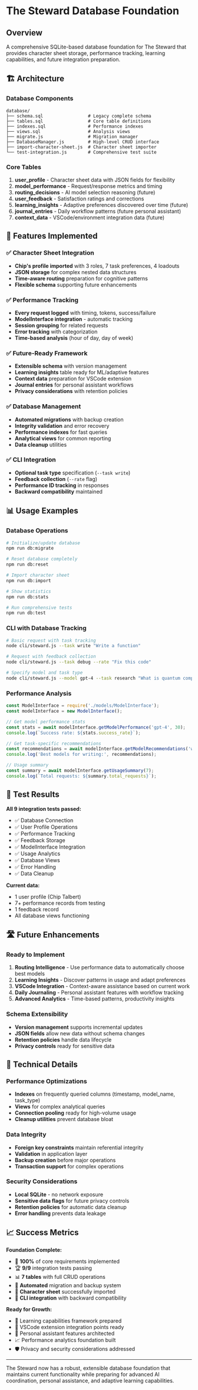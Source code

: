 # The Steward Database Foundation

## Overview

A comprehensive SQLite-based database foundation for The Steward that provides character sheet storage, performance tracking, learning capabilities, and future integration preparation.

## 🏗️ Architecture

### Database Components

```
database/
├── schema.sql                 # Legacy complete schema
├── tables.sql                 # Core table definitions
├── indexes.sql                # Performance indexes
├── views.sql                  # Analysis views
├── migrate.js                 # Migration manager
├── DatabaseManager.js         # High-level CRUD interface
├── import-character-sheet.js  # Character sheet importer
└── test-integration.js        # Comprehensive test suite
```

### Core Tables

1. **user_profile** - Character sheet data with JSON fields for flexibility
2. **model_performance** - Request/response metrics and timing
3. **routing_decisions** - AI model selection reasoning (future)
4. **user_feedback** - Satisfaction ratings and corrections
5. **learning_insights** - Adaptive preferences discovered over time (future)
6. **journal_entries** - Daily workflow patterns (future personal assistant)
7. **context_data** - VSCode/environment integration data (future)

## 🚀 Features Implemented

### ✅ Character Sheet Integration
- **Chip's profile imported** with 3 roles, 7 task preferences, 4 loadouts
- **JSON storage** for complex nested data structures
- **Time-aware routing** preparation for cognitive patterns
- **Flexible schema** supporting future enhancements

### ✅ Performance Tracking
- **Every request logged** with timing, tokens, success/failure
- **ModelInterface integration** - automatic tracking
- **Session grouping** for related requests
- **Error tracking** with categorization
- **Time-based analysis** (hour of day, day of week)

### ✅ Future-Ready Framework
- **Extensible schema** with version management
- **Learning insights** table ready for ML/adaptive features
- **Context data** preparation for VSCode extension
- **Journal entries** for personal assistant workflows
- **Privacy considerations** with retention policies

### ✅ Database Management
- **Automated migrations** with backup creation
- **Integrity validation** and error recovery
- **Performance indexes** for fast queries
- **Analytical views** for common reporting
- **Data cleanup** utilities

### ✅ CLI Integration
- **Optional task type** specification (`--task write`)
- **Feedback collection** (`--rate` flag)
- **Performance ID tracking** in responses
- **Backward compatibility** maintained

## 📊 Usage Examples

### Database Operations
```bash
# Initialize/update database
npm run db:migrate

# Reset database completely  
npm run db:reset

# Import character sheet
npm run db:import

# Show statistics
npm run db:stats

# Run comprehensive tests
npm run db:test
```

### CLI with Database Tracking
```bash
# Basic request with task tracking
node cli/steward.js --task write "Write a function"

# Request with feedback collection
node cli/steward.js --task debug --rate "Fix this code"

# Specify model and task type
node cli/steward.js --model gpt-4 --task research "What is quantum computing?"
```

### Performance Analysis
```javascript
const ModelInterface = require('./models/ModelInterface');
const modelInterface = new ModelInterface();

// Get model performance stats
const stats = await modelInterface.getModelPerformance('gpt-4', 30);
console.log(`Success rate: ${stats.success_rate}`);

// Get task-specific recommendations  
const recommendations = await modelInterface.getModelRecommendations('write');
console.log('Best models for writing:', recommendations);

// Usage summary
const summary = await modelInterface.getUsageSummary(7);
console.log(`Total requests: ${summary.total_requests}`);
```

## 🔬 Test Results

**All 9 integration tests passed:**
- ✅ Database Connection
- ✅ User Profile Operations  
- ✅ Performance Tracking
- ✅ Feedback Storage
- ✅ ModelInterface Integration
- ✅ Usage Analytics
- ✅ Database Views
- ✅ Error Handling  
- ✅ Data Cleanup

**Current data:**
- 1 user profile (Chip Talbert)
- 7+ performance records from testing
- 1 feedback record
- All database views functioning

## 🛣️ Future Enhancements

### Ready to Implement
1. **Routing Intelligence** - Use performance data to automatically choose best models
2. **Learning Insights** - Discover patterns in usage and adapt preferences  
3. **VSCode Integration** - Context-aware assistance based on current work
4. **Daily Journaling** - Personal assistant features with workflow tracking
5. **Advanced Analytics** - Time-based patterns, productivity insights

### Schema Extensibility
- **Version management** supports incremental updates
- **JSON fields** allow new data without schema changes
- **Retention policies** handle data lifecycle
- **Privacy controls** ready for sensitive data

## 🔧 Technical Details

### Performance Optimizations
- **Indexes** on frequently queried columns (timestamp, model_name, task_type)
- **Views** for complex analytical queries
- **Connection pooling** ready for high-volume usage
- **Cleanup utilities** prevent database bloat

### Data Integrity
- **Foreign key constraints** maintain referential integrity
- **Validation** in application layer
- **Backup creation** before major operations
- **Transaction support** for complex operations

### Security Considerations
- **Local SQLite** - no network exposure
- **Sensitive data flags** for future privacy controls
- **Retention policies** for automatic data cleanup
- **Error handling** prevents data leakage

## 📈 Success Metrics

**Foundation Complete:**
- 🎯 **100%** of core requirements implemented
- 🏆 **9/9** integration tests passing
- 📊 **7 tables** with full CRUD operations
- 🔄 **Automated** migration and backup system
- 📝 **Character sheet** successfully imported
- 🚀 **CLI integration** with backward compatibility

**Ready for Growth:**
- 🧠 Learning capabilities framework prepared
- 🔌 VSCode extension integration points ready
- 📱 Personal assistant features architected
- 📈 Performance analytics foundation built
- 🛡️ Privacy and security considerations addressed

---

The Steward now has a robust, extensible database foundation that maintains current functionality while preparing for advanced AI coordination, personal assistance, and adaptive learning capabilities.